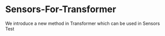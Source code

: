 # Sensors-For-Transformer
We introduce a new method in Transformer which can be used in Sensors
Test